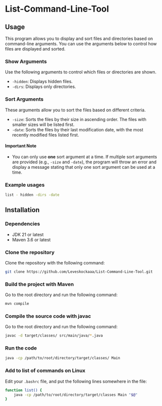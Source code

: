 # **List-Command-Line-Tool**

## **Usage**

This program allows you to display and sort files and directories based on command-line arguments. You can use the arguments below to control how files are displayed and sorted.

### **Show Arguments**

Use the following arguments to control which files or directories are shown.

- `-hidden`: Displays hidden files.
- `-dirs`: Displays only directories.

### **Sort Arguments**

These arguments allow you to sort the files based on different criteria.

- `-size`: Sorts the files by their size in ascending order. The files with smaller sizes will be listed first.
- `-date`: Sorts the files by their last modification date, with the most recently modified files listed first.

#### **Important Note**

- You can only use **one** sort argument at a time. If multiple sort arguments are provided (e.g., `-size` and `-date`), the program will throw an error and display a message stating that only one sort argument can be used at a time.

### **Example usages**

```bash
list - hidden -dirs -date
```

## **Installation**

### **Dependencies**

- JDK 21 or latest  
- Maven 3.6 or latest

### **Clone the repository**

Clone the repository with the following command:

```sh
git clone https://github.com/Leveskockaaa/List-Command-Line-Tool.git
```

### **Build the project with Maven**

Go to the root directory and run the following command:  

```sh
mvn compile
```

### **Compile the source code with javac**

Go to the root directory and run the following command:  

```sh
javac -d target/classes/ src/main/java/*.java
```

### **Run the code**

```sh
java -cp /path/to/root/directory/target/classes/ Main
```

### **Add to list of commands on Linux**

Edit your `.bashrc` file, and put the following lines somewhere in the file:  

```bash
function list() {
    java -cp /path/to/root/directory/target/classes Main "$@"
}
```

